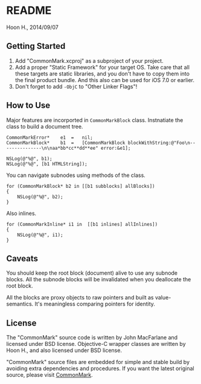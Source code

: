 README
======
Hoon H., 2014/09/07








Getting Started
---------------

1.	Add "CommonMark.xcproj" as a subproject of your project.
2.	Add a proper "Static Framework" for your target OS.
	Take care that all these targets are static libraries, 
	and you don't have to copy them into the final product 
	bundle. And this also can be used for iOS 7.0 or earlier.
3.	Don't forget to add `-ObjC` to "Other Linker Flags"!





How to Use
----------
Major features are incorported in `CommonMarkBlock` class.
Instnatiate the class to build a document tree.

	CommonMarkError*	e1	=	nil;
	CommonMarkBlock*	b1	=	[CommonMarkBlock blockWithString:@"Foo\n---------------\n\naa*bb*cc**dd**ee" error:&e1];

	NSLog(@"%@", b1);
	NSLog(@"%@", [b1 HTMLString]);

You can navigate subnodes using methods of the class.

	for (CommonMarkBlock* b2 in [[b1 subblocks] allBlocks])
	{
		NSLog(@"%@", b2);
	}

Also inlines.

	for (CommonMarkInline* i1 in  [[b1 inlines] allInlines])
	{
		NSLog(@"%@", i1);
	}








Caveats
-------
You should keep the root block (document) alive to use
any subnode blocks. All the subnode blocks will be invalidated
when you deallocate the root block.

All the blocks are proxy objects to raw pointers and built as
value-semantics. It's meaningless comparing pointers for 
identity. 










License
-------
The "CommonMark" source code is written by John MacFarlane
and licensed under BSD license.
Objective-C wrapper classes are written by Hoon H., and also
licensed under BSD license.

"CommonMark" source files are embedded for simple and stable
build by avoiding extra dependencies and procedures. If you 
want the latest original source, please visit 
[CommonMark](http://commonmark.org).






